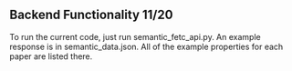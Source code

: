 ## Backend Functionality 11/20
To run the current code, just run semantic_fetc_api.py. An example response is in semantic_data.json. All of the example properties for each paper are listed there.